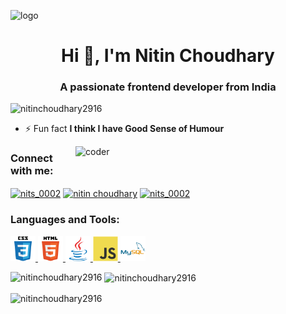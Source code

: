 ![logo]()
<h1 align="center">Hi 👋, I'm Nitin Choudhary</h1>
<h3 align="center">A passionate frontend developer from India</h3>

<p align="left"> <img src="https://komarev.com/ghpvc/?username=nitinchoudhary2916&label=Profile%20views&color=0e75b6&style=flat" alt="nitinchoudhary2916" /> </p>

- ⚡ Fun fact **I think I have Good Sense of Humour**

<img align="right" alt="coder" width="400" src="https://cdn.hashnode.com/res/hashnode/image/upload/v1648657506206/DRT1LznNL.gif?w=1600&h=840&fit=crop&crop=entropy&auto=format,compress&gif-q=60&format=webm"> 

<h3 align="left">Connect with me:</h3>
<p align="left">
<a href="https://twitter.com/nits_0002" target="blank"><img align="center" src="https://raw.githubusercontent.com/rahuldkjain/github-profile-readme-generator/master/src/images/icons/Social/twitter.svg" alt="nits_0002" height="30" width="40" /></a>
<a href="https://linkedin.com/in/nitin choudhary" target="blank"><img align="center" src="https://raw.githubusercontent.com/rahuldkjain/github-profile-readme-generator/master/src/images/icons/Social/linked-in-alt.svg" alt="nitin choudhary" height="30" width="40" /></a>
<a href="https://instagram.com/nits_0002" target="blank"><img align="center" src="https://raw.githubusercontent.com/rahuldkjain/github-profile-readme-generator/master/src/images/icons/Social/instagram.svg" alt="nits_0002" height="30" width="40" /></a>
</p>

<h3 align="left">Languages and Tools:</h3>
<p align="left"> <a href="https://www.w3schools.com/css/" target="_blank" rel="noreferrer"> <img src="https://raw.githubusercontent.com/devicons/devicon/master/icons/css3/css3-original-wordmark.svg" alt="css3" width="40" height="40"/> </a> <a href="https://www.w3.org/html/" target="_blank" rel="noreferrer"> <img src="https://raw.githubusercontent.com/devicons/devicon/master/icons/html5/html5-original-wordmark.svg" alt="html5" width="40" height="40"/> </a> <a href="https://www.java.com" target="_blank" rel="noreferrer"> <img src="https://raw.githubusercontent.com/devicons/devicon/master/icons/java/java-original.svg" alt="java" width="40" height="40"/> </a> <a href="https://developer.mozilla.org/en-US/docs/Web/JavaScript" target="_blank" rel="noreferrer"> <img src="https://raw.githubusercontent.com/devicons/devicon/master/icons/javascript/javascript-original.svg" alt="javascript" width="40" height="40"/> </a> <a href="https://www.mysql.com/" target="_blank" rel="noreferrer"> <img src="https://raw.githubusercontent.com/devicons/devicon/master/icons/mysql/mysql-original-wordmark.svg" alt="mysql" width="40" height="40"/> </a> </p>

<p><img align="left" src="https://github-readme-stats.vercel.app/api/top-langs?username=nitinchoudhary2916&show_icons=true&locale=en&layout=compact" alt="nitinchoudhary2916" /></p>

<p>&nbsp;<img align="center" src="https://github-readme-stats.vercel.app/api?username=nitinchoudhary2916&show_icons=true&locale=en" alt="nitinchoudhary2916" /></p>

<p><img align="center" src="https://github-readme-streak-stats.herokuapp.com/?user=nitinchoudhary2916&" alt="nitinchoudhary2916" /></p>
